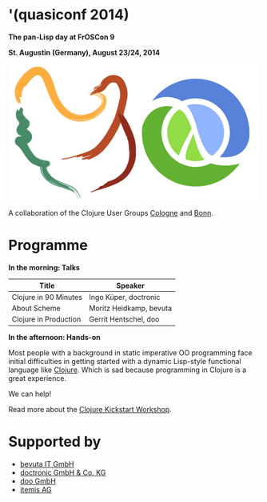 # '(quasiconf 2014)

**The pan-Lisp day at FrOSCon 9**

**St. Augustin (Germany), August 23/24, 2014**

![Chicken Scheme and Clojure](scheme+clojure.png)

A collaboration of the Clojure User Groups
[Cologne](http://www.meetup.com/clojure-cologne/) and
[Bonn](https://groups.google.com/forum/#!forum/clojure-user-group-bonn).

# Programme

**In the morning: Talks**

Title | Speaker
--- | ---
Clojure in 90 Minutes | Ingo Küper, doctronic
About Scheme | Moritz Heidkamp, bevuta
Clojure in Production | Gerrit Hentschel, doo

**In the afternoon: Hands-on**

Most people with a background in static imperative OO programming face
initial difficulties in getting started with a dynamic Lisp-style
functional language like [Clojure](http://clojure.org/). Which is sad
because programming in Clojure is a great experience.

We can help!

Read more about the [Clojure Kickstart Workshop](kickstart.md).


# Supported by

* [bevuta IT GmbH](http://www.bevuta.com)
* [doctronic GmbH & Co. KG](http://www.doctronic.de/)
* [doo GmbH](https://doo.net/)
* [itemis AG](http://www.itemis.de/)
